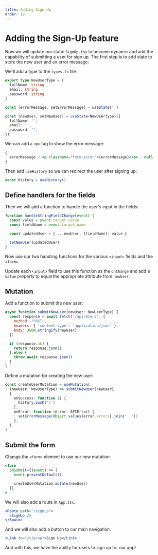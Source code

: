 ```yaml
---
title: Adding Sign Up
order: 18
---
```


# Adding the Sign-Up feature

Now we will update our static `SignUp.tsx` to become dynamic and add the
capability of submitting a user for sign up. The first step is to add state to
store the new user and an error message:

We'll add a type to the `types.ts` file

```typescript
export type NewUserType = {
  fullName: string
  email: string
  password: string
}
```

```typescript
const [errorMessage, setErrorMessage] = useState('')

const [newUser, setNewUser] = useState<NewUserType>({
  fullName: '',
  email: '',
  password: '',
})
```

We can add a `<p>` tag to show the error message:

```jsx
{
  errorMessage ? <p className="form-error">{errorMessage}</p> : null
}
```

Then add `useHistory` so we can redirect the user after signing up:

```javascript
const history = useHistory()
```

## Define handlers for the fields

Then we will add a function to handle the user's input in the fields:

```javascript
function handleStringFieldChange(event) {
  const value = event.target.value
  const fieldName = event.target.name

  const updatedUser = { ...newUser, [fieldName]: value }

  setNewUser(updatedUser)
}
```

Now use our two handling functions for the various `<input>` fields and the
`<form>`.

Update each `<input>` field to use this function as the `onChange` and add a
`value` property to equal the appropriate attribute from `newUser`.

## Mutation

Add a function to submit the new user:

```javascript
async function submitNewUser(newUser: NewUserType) {
  const response = await fetch('/api/Users', {
    method: 'POST',
    headers: { 'content-type': 'application/json' },
    body: JSON.stringify(newUser),
  })

  if (response.ok) {
    return response.json()
  } else {
    throw await response.json()
  }
}
```

Define a mutation for creating the new user:

```typescript
const createUserMutation = useMutation(
  (newUser: NewUserType) => submitNewUser(newUser),
  {
    onSuccess: function () {
      history.push('/')
    },
    onError: function (error: APIError) {
      setErrorMessage(Object.values(error.errors).join('. '))
    },
  }
)
```

## Submit the form

Change the `<form>` element to use our new mutation:

```jsx
<form
  onSubmit={(event) => {
    event.preventDefault()

    createUserMutation.mutate(newUser)
  }}
>
```

We will also add a route in `App.tsx`.

```jsx
<Route path="/signup">
  <SignUp />
</Route>
```

And we will also add a button to our main navigation.

```jsx
<Link to="/signup">Sign Up</Link>
```

And with this, we have the ability for users to sign up for our app!

<!-- Update the signup component to create a user -->

<GithubCommitViewer repo="suncoast-devs/TacoTuesday" commit="63e8169f7295ff0b9cc19ae3a22c1aeb3f3c4877"/>
